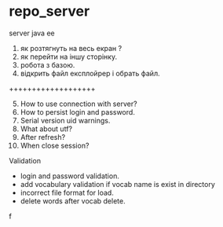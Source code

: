 repo_server
===========

server java ee

1) як розтягнуть на весь екран ?
2) як перейти на іншу сторінку.
3) робота з базою.
4) відкрить файл експлойрер і обрать файл.


+++++++++++++++++++

5) How to use connection with server?
6) How to persist login and password.
7) Serial version uid warnings.
8) What about utf?
9) After refresh?
10) When close session?

Validation

- login and password validation.
- add vocabulary validation
	if vocab name is exist in directory
- incorrect file format for load.	
- delete words after vocab delete.
	
f